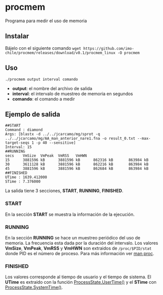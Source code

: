 # procmem
Programa para medir el uso de memoria

## Instalar
Bájelo con el siguiente comando
`wget https://github.com/imo-chile/procmem/releases/download/v0.1/procmem_linux -O procmem`

## Uso
`./procmem output interval comando`
 - __output__: el nombre del archivo de salida
 - __interval__:  el intervalo de muestreo de memoria en segundos
 - __comando__: el comando a medir
 
## Ejemplo de salida
```
##START
Command : diamond
Args: [blastx -d ../../jcarcamo/mg/sprot -q ../../jcarcamo/mg/AA_man_anterior_nare1.fna -o result_0.txt --max-target-seqs 1 -p 40 --sensitive]
Interval: 15
##RUNNING
secs    VmSize  VmPeak  VmRSS   VmHWN
15      3881596 kB      3881596 kB      862316 kB       863984 kB
30      3611128 kB      3881596 kB      862216 kB       863984 kB
45      3881596 kB      3881596 kB      862684 kB       863984 kB
##FINISHED
UTime : 1639.412000
STime : 7.376000
```

La salida tiene 3 secciones, __START__, __RUNNING__, __FINISHED__.
### START
En la sección __START__ se muestra la información de la ejecución.

### RUNNING
En la sección __RUNNING__ se hace un muestreo periódico del uso de memoria. La frecuencia esta dada por la duración del intervalo.
Los valores __VmSize__, __VmPeak__, __VmRSS__ y __VmHWN__ son extraidos de `/proc/$PID/stat` donde PID es el número de proceso. Para más información ver [man proc](https://man7.org/linux/man-pages/man5/proc.5.html).

### FINISHED
Los valores corresponde al tiempo de usuario y el tiempo de sistema. El __UTime__ es extraido con la función [ProcessState.UserTime()](https://golang.org/pkg/os/#ProcessState.UserTime) y el __STime__ con [ProcessState.SystemTime()](https://golang.org/pkg/os/#ProcessState.SystemTime).


